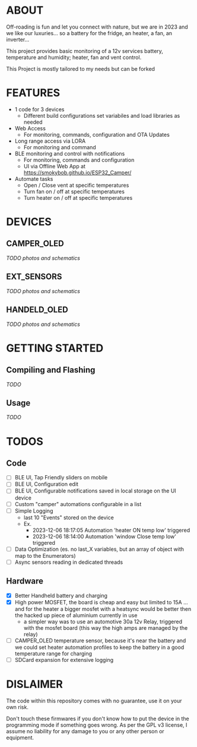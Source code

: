 # ABOUT
Off-roading is fun and let you connect with nature, but we are in 2023 and we like our luxuries... so a battery for the fridge, an heater, a fan, an inverter...

This project provides basic monitoring of a 12v services battery, temperature and humidity; heater, fan and vent control.

This Project is mostly tailored to my needs but can be forked

# FEATURES
- 1 code for 3 devices
  - Different build configurations set variabiles and load libraries as needed
- Web Access
  - For monitoring, commands, configuration and OTA Updates
- Long range access via LORA
  - For monitoring and command
- BLE monitoring and control with notifications
  - For monitoring, commands and configuration
  - UI via Offline Web App at https://smokybob.github.io/ESP32_Camper/
- Automate tasks
  - Open / Close vent at specific temperatures
  - Turn fan on / off at specific temperatures
  - Turn heater on / off at specific temperatures

# DEVICES
## CAMPER_OLED
*TODO photos and schematics* 
## EXT_SENSORS
*TODO photos and schematics* 
## HANDELD_OLED
*TODO photos and schematics* 

# GETTING STARTED
## Compiling and Flashing
*TODO*
## Usage
*TODO*

# TODOS
## Code
- [ ] BLE UI, Tap Friendly sliders on mobile
- [ ] BLE UI, Configuration edit
- [ ] BLE UI, Configurable notifications saved in local storage on the UI device
- [ ] Custom "camper" automations configurable in a list
- [ ] Simple Logging 
  - last 10 "Events" stored on the device
  - Ex. 
    - 2023-12-06 18:17:05 Automation 'heater ON temp low' triggered
    - 2023-12-06 18:14:00 Automation 'window Close temp low' triggered
- [ ] Data Optimization (es. no last_X variables, but an array of object with map to the Enumerators)
- [ ] Async sensors reading in dedicated threads

## Hardware
- [x] Better Handheld battery and charging
- [x] High power MOSFET, the board is cheap and easy but limited to 15A ... and for the heater a bigger mosfet with a heatsync would be better then the hacked up piece of aluminium currently in use
  - a simpler way was to use an automotive 30a 12v Relay, triggered with the mosfet board (this way the high amps are managed by the relay)
- [ ] CAMPER_OLED temperature sensor, because it's near the battery and we could set heater automation profiles to keep the battery in a good temperature range for charging
- [ ] SDCard expansion for extensive logging

# DISLAIMER
The code within this repository comes with no guarantee, use it on your own risk.

Don't touch these firmwares if you don't know how to put the device in the programming mode if something goes wrong. As per the GPL v3 license, I assume no liability for any damage to you or any other person or equipment.